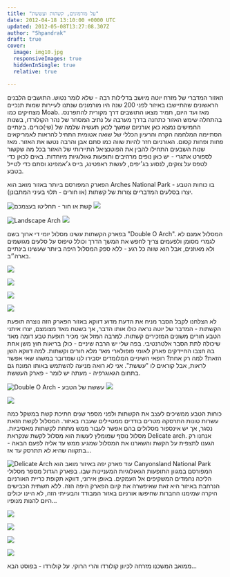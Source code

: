 ```yaml
---
title: "על מורמונים, קשתות ועששת"
date: 2012-04-18 13:10:00 +0000 UTC
updated: 2012-05-08T13:27:08.307Z
author: "Shpandrak"
draft: true
cover:
  image: img10.jpg
  responsiveImages: true
  hiddenInSingle: true
  relative: true

---
```


האזור המדברי של מזרח יוטה מיושב בדלילות רבה - שלא לומר נטוש. התושבים הלבנים הראשונים שהתיישבו באיזור לפני 200 שנה היו מורמונים שנתנו לעיירות שמות תנכיים מצחיקים כמו Moab. מאז ועד היום, תמיד מצאו התושבים דרך מקורית להתפרנס. בהתחלה שימש האזור כתחנה בדרך מערבה על נתיב המסחר של נהר הקולורדו, בשנות החמישים נמצא כאן אורניום שמשך לכאן תעשיה שלמה של (שי)כורים. בינתיים הסתיימה המלחמה הקרה והרעיון הכללי של שואה אטומית התחיל להראות לאמריקאים פחות ופחות קסום. האורניום חזר להיות שווה כמו סתם אבן והרבה נטשו את האזור. מאז שנות השבעים התחילו להבין את הפוטנציאל התיירותי של האזור בכל מה שקשור לספורט אתגרי - יש כאן נופים מרהיבים ותופעות גאולוגיות מיוחדות. באים לכאן כדי לטפס על צוקים, לנסוע בג׳יפים, לעשות ראפטינג, בייס ג׳אמפינג וסתם כדי לטייל בטבע.

הפארק המפורסם ביותר באזור מואב הוא Arches National Park - בו כוחות הטבע יצרו בסלעים המדבריים צורות של קשתות (או חורים - תלוי בעיני המתבונן).

![](img1.jpg "קשת או חור - תחליטו בעצמכם")
![](img2.jpg)

![](img3.jpg "Landscape Arch")
![](img4.jpg)

בפארק הקשתות עשינו מסלול יומי די ארוך בשם "Double O Arch". המסלול אמנם לא לגמרי מסומן ולפעמים צריך לחפש את המשך הדרך וכולל טיפוס על סלעים מגושמים ולא מאוזנים, אבל הוא שווה כל רגע - ללא ספק המסלול היפה ביותר שעשינו בינתיים בארה״ב.

![](img5.jpg)

![](img6.jpg)

![](img7.jpg)

![](img8.jpg)

לא הצלחנו לקבל הסבר מניח את הדעת מדוע דווקא באזור הפארק הזה נוצרה תופעת הקשתות - המדבר של יוטה נראה כולו אותו הדבר, אך בשטח מאד מצומצם, יצרו איתני הטבע חורים משונים המזכירים קשתות. למרבה המזל אני מכיר תופעת טבע דומה מאד שיכולה לתת הסבר אלטרנטיבי. בפה שלי יש הרבה שיניים - כולן בריאות חוץ משן אחת בה חצבו החיידקים פארק לאומי פופולארי מאד מלא חורים וקשתות. למה דווקא השן הזאת? למה רק אחת? רופאי השיניים המלומדים יסבירו לנו שמדובר במשהו שאי אפשר לראות, אבל קוראים לו "עששת". אני לא רואה מניעה להשתמש באותו המונח גם בתחום הגאוגרפיה - מעתה יש לומר - פארק העששת.

![](img9.jpg "Double O Arch - עששת של הטבע")
![](img10.jpg)

![](img11.jpg)

כוחות הטבע ממשיכים לעצב את הקשתות ולפני מספר שנים חתיכת קשת במשקל כמה עשרות טונות התרסקה מטרים בודדים ממטיילים שעברו באיזור. המסלול לקשת הזאת נסגר, אך יש אינספור מסלולים בהם אפשר לעבור ממש מתחת לקשתות מאסיביות. מסלול נוסף שמומלץ לעשות הוא מסלול לקשת שנקראת Delicate arch. אנחנו רק הגענו לתצפית על הקשת והשארנו את המסלול שמגיע ממש עד אליה לפעם הבאה - בתקווה שהיא לא תתרסק עד אז...

![](img12.jpg "Delicate Arch")
עוד פארק יפה באיזור מואב הוא Canyonsland National Park המפורסם במגוון התופעות הגאולוגיות המעניינות שבו. בפארק הגדול מספר מסלולי הליכה נחמדים המשקיפים אל העמקים. באופן אירוני, דווקא תקופת כריית האורניום הנרחבת באיזור היא זאת שאיפשרה את קיום הפארק היפה הזה. ללא תשתית הכבישים היקרה שמימנו החברות שחיפשו אורניום באזור המבודד והבעייתי הזה, לא היינו יכולים היום להנות מנופיו...

![](img013.jpg)

![](img014.jpg)

![](img015.jpg)

![](img016.jpg)

ממואב המשכנו מזרחה לכיוון קולורדו והרי הרוקי. על קולורדו - בפוסט הבא...
